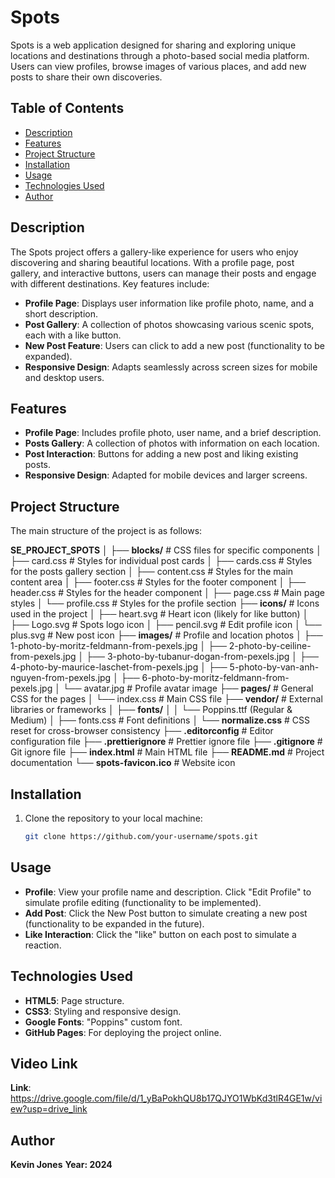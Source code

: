# Spots

Spots is a web application designed for sharing and exploring unique locations and destinations through a photo-based social media platform. Users can view profiles, browse images of various places, and add new posts to share their own discoveries.

## Table of Contents

- [Description](#description)
- [Features](#features)
- [Project Structure](#project-structure)
- [Installation](#installation)
- [Usage](#usage)
- [Technologies Used](#technologies-used)
- [Author](#author)

## Description

The Spots project offers a gallery-like experience for users who enjoy discovering and sharing beautiful locations. With a profile page, post gallery, and interactive buttons, users can manage their posts and engage with different destinations. Key features include:

- **Profile Page**: Displays user information like profile photo, name, and a short description.
- **Post Gallery**: A collection of photos showcasing various scenic spots, each with a like button.
- **New Post Feature**: Users can click to add a new post (functionality to be expanded).
- **Responsive Design**: Adapts seamlessly across screen sizes for mobile and desktop users.

## Features

- **Profile Page**: Includes profile photo, user name, and a brief description.
- **Posts Gallery**: A collection of photos with information on each location.
- **Post Interaction**: Buttons for adding a new post and liking existing posts.
- **Responsive Design**: Adapted for mobile devices and larger screens.

## Project Structure

The main structure of the project is as follows:

**SE_PROJECT_SPOTS**
│
├── **blocks/** # CSS files for specific components 
│ ├── card.css # Styles for individual post cards 
│ ├── cards.css # Styles for the posts gallery section 
│ ├── content.css # Styles for the main content area 
│ ├── footer.css # Styles for the footer component 
│ ├── header.css # Styles for the header component 
│ ├── page.css # Main page styles 
│ └── profile.css # Styles for the profile section
├── **icons/** # Icons used in the project 
│ ├── heart.svg # Heart icon (likely for like button) 
│ ├── Logo.svg # Spots logo icon 
│ ├── pencil.svg # Edit profile icon 
│ └── plus.svg # New post icon
├── **images/** # Profile and location photos 
│ ├── 1-photo-by-moritz-feldmann-from-pexels.jpg 
│ ├── 2-photo-by-ceiline-from-pexels.jpg 
│ ├── 3-photo-by-tubanur-dogan-from-pexels.jpg 
│ ├── 4-photo-by-maurice-laschet-from-pexels.jpg 
│ ├── 5-photo-by-van-anh-nguyen-from-pexels.jpg 
│ ├── 6-photo-by-moritz-feldmann-from-pexels.jpg 
│ └── avatar.jpg # Profile avatar image
├── **pages/** # General CSS for the pages 
│ └── index.css # Main CSS file
├── **vendor/** # External libraries or frameworks 
│ ├── **fonts/** 
│ │ └── Poppins.ttf (Regular & Medium) 
│ ├── fonts.css # Font definitions 
│ └── **normalize.css** # CSS reset for cross-browser consistency 
├── **.editorconfig** # Editor configuration file 
├── **.prettierignore** # Prettier ignore file 
├── **.gitignore** # Git ignore file 
├── **index.html** # Main HTML file 
├── **README.md** # Project documentation 
└── **spots-favicon.ico** # Website icon

## Installation

1. Clone the repository to your local machine:
   ```bash
   git clone https://github.com/your-username/spots.git

## Usage
- **Profile**: View your profile name and description. Click "Edit Profile" to simulate profile editing (functionality to be implemented).
- **Add Post**: Click the New Post button to simulate creating a new post (functionality to be expanded in the future).
- **Like Interaction**: Click the "like" button on each post to simulate a reaction.

## Technologies Used
- **HTML5**: Page structure.
- **CSS3**: Styling and responsive design.
- **Google Fonts**: "Poppins" custom font.
- **GitHub Pages**: For deploying the project online.

## Video Link
**Link**: https://drive.google.com/file/d/1_yBaPokhQU8b17QJYO1WbKd3tlR4GE1w/view?usp=drive_link

## Author
**Kevin Jones**
**Year: 2024**
